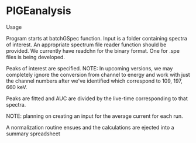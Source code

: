 # PIGEanalysis

Usage

Program starts at batchGSpec function. Input is a folder containing spectra of interest. 
An appropriate spectrum file reader function should be provided. We currently have readchn for the binary format.
One for .spe files is being developed.

Peaks of interest are specified. NOTE: In upcoming versions, we may completely ignore the conversion from channel to energy and work with
just the channel numbers after we've identified which correspond to 109, 197, 660 keV. 

Peaks are fitted and AUC are divided by the live-time corresponding to that spectra.

NOTE: planning on creating an input for the average current for each run.

A normalization routine ensues and the calculations are ejected into a summary spreadsheet 
